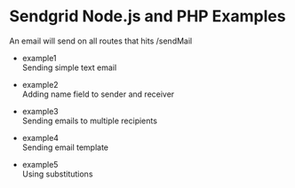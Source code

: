 # Sendgrid Node.js and PHP Examples

An email will send on all routes that hits /sendMail

* example1 <br/>
    Sending simple text email

* example2 <br/>
    Adding name field to sender and receiver

* example3 <br/>
    Sending emails to multiple recipients

* example4 <br/>
    Sending email template

* example5 <br/>
    Using substitutions